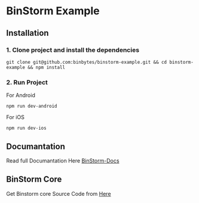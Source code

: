 # BinStorm Example

## Installation

### 1. Clone project and install the dependencies
```
git clone git@github.com:binbytes/binstorm-example.git && cd binstorm-example && npm install
```

### 2. Run Project

For Android

```
npm run dev-android
```

For iOS

```
npm run dev-ios
```

## Documantation
Read full Documantation Here [BinStorm-Docs](https://docs-binstorm.binbytes.com)

## BinStorm Core
Get Binstorm core Source Code from [Here](https://github.com/binbytes/binstorm)
